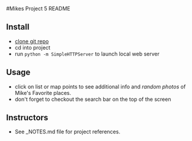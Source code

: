 #Mikes Project 5 README

Install
-
* [clone git repo](https://github.com/mrmikeeSC99/Udacity-Project_5.git)
* cd into project
* run `python -m SimpleHTTPServer` to launch local web server

Usage
-
* click on list or map points to see additional info and *random photos* of Mike's Favorite places.
* don't forget to checkout the search bar on the top of the screen

Instructors
-
* See _NOTES.md file for project references.